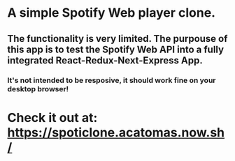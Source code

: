 # A simple Spotify Web player clone.

## The functionality is very limited. The purpouse of this app is to test the Spotify Web API into a fully integrated React-Redux-Next-Express App.

### It's not intended to be resposive, it should work fine on your desktop browser!

# Check it out at: https://spoticlone.acatomas.now.sh/
